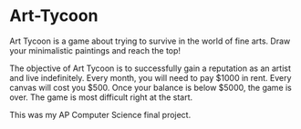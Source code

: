 # Art-Tycoon

Art Tycoon is a game about trying to survive in the world of fine arts. Draw your minimalistic paintings and reach the top! 

The objective of Art Tycoon is to successfully gain a reputation as an artist and live indefinitely. Every month, you will need to pay $1000 in rent. Every canvas will cost you $500. Once your balance is below $5000, the game is over. The game is most difficult right at the start.

This was my AP Computer Science final project.
